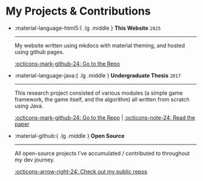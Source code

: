 # My Projects & Contributions



<div class="grid cards" markdown>

<!-- Personal website -->
-   :material-language-html5:{ .lg .middle } __This Website__ `2025`

    ---

    My website written using mkdocs with material theming, and hosted using github pages.

    [:octicons-mark-github-24: Go to the Repo](https://github.com/jmebia/jmebia.github.io) 

<!-- Thesis -->
-   :material-language-java:{ .lg .middle } __Undergraduate Thesis__ `2017`

    ---

    This research project consisted of various modules (a simple game framework, the game itself, and the algorithm) all written from scratch using Java.

    [:octicons-mark-github-24: Go to the Repo](https://github.com/jmebia/fireflies-game) | 
    [:octicons-note-24: Read the paper](https://www.academia.edu/41651738/Influencing_Game_Dynamics_in_A_Roguelike_Game_Through_Procedural_Content_Generation_Using_Genetic_Algorithm)


-   :material-github:{ .lg .middle } __Open Source__

    ---

    All open-source projects I've accumulated / contributed to throughout my dev journey.

    [:octicons-arrow-right-24: Check out my public repos](https://github.com/jmebia?tab=repositories)

</div>
